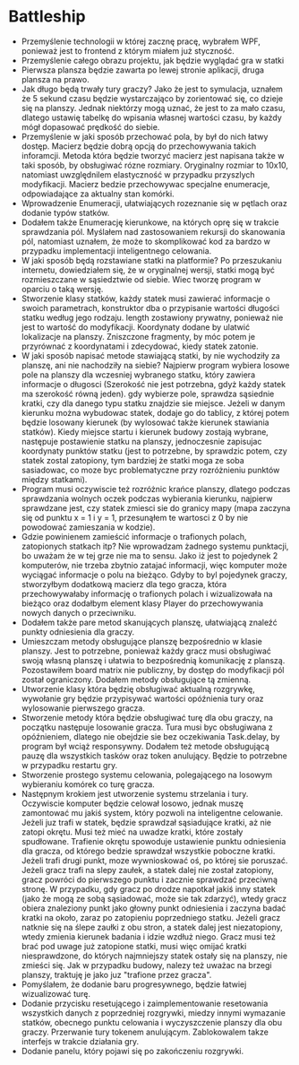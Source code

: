# Battleship
- Przemyślenie technologii w której zacznę pracę, wybrałem WPF, ponieważ jest to frontend z którym miałem już styczność.
- Przemyślenie całego obrazu projektu, jak będzie wyglądać gra w statki
- Pierwsza plansza będzie zawarta po lewej stronie aplikacji, druga plansza na prawo.
- Jak długo będą trwały tury graczy? Jako że jest to symulacja, uznałem że 5 sekund czasu będzie wystarczająco by zorientować się, co dzieje się na planszy. Jednak niektórzy mogą uznać, że jest to za mało czasu, dlatego ustawię tabelkę do wpisania własnej wartości czasu, by każdy mógł dopasować prędkość do siebie.
- Przemyślenie w jaki sposób przechować pola, by był do nich łatwy dostęp. Macierz będzie dobrą opcją do przechowywania takich inforamcji. Metoda która będzie tworzyć macierz jest napisana także w taki sposób, by obsługiwać rózne rozmiary. Oryginalny rozmiar to 10x10, natomiast uwzględnilem elastyczność w przypadku przyszlych modyfikacji. Macierz bedzie przechowywac specjalne enumeracje, odpowiadające za aktualny stan komórki.
- Wprowadzenie Enumeracji, ułatwiających rozeznanie się w pętlach oraz dodanie typów statków.
- Dodałem także Enumerację kierunkowe, na których oprę się w trakcie sprawdzania pól. Myślałem nad zastosowaniem rekursji do skanowania pól, natomiast uznałem, że może to skomplikować kod za bardzo w przypadku implementacji inteligentnego celowania.
- W jaki sposób będą rozstawiane statki na platformie? Po przeszukaniu internetu, dowiedziałem się, że w oryginalnej wersji, statki mogą być rozmieszczane w sąsiedztwie od siebie. Wiec tworzę program w oparciu o taką wersję.
- Stworzenie klasy statków, każdy statek musi zawierać informacje o swoich parametrach, konstruktor dba o przypisanie wartości długości statku według jego rodzaju. length zostawiony prywatny, ponieważ nie jest to wartość do modyfikacji. Koordynaty dodane by ulatwić lokalizacje na planszy. Zniszczone fragmenty, by móc potem je przyrównać z koordynatami i zdecydować, kiedy statek zatonie.
- W jaki sposób napisać metode stawiającą statki, by nie wychodziły za planszę, ani nie nachodziły na siebie? Najpierw program wybiera losowe pole na planszy dla wczesniej wybranego statku, który zawiera informacje o długosci (Szerokość nie jest potrzebna, gdyż każdy statek ma szerokość równą jeden). gdy wybierze pole, sprawdza sąsiednie kratki, czy dla danego typu statku znajdzie sie miejsce. Jeżeli w danym kierunku można wybudowac statek, dodaje go do tablicy, z której potem będzie losowany kierunek (by wylosować także kierunek stawiania statków). Kiedy miejsce startu i kierunek budowy zostają wybrane, następuje postawienie statku na planszy, jednoczesnie zapisujac koordynaty punktów statku (jest to potrzebne, by sprawdzic potem, czy statek zostal zatopiony, tym bardziej że statki moga ze soba sasiadowac, co moze byc problematyczne przy rozróżnieniu punktów między statkami).
- Program musi oczywiscie też rozróżnic krańce planszy, dlatego podczas sprawdzania wolnych oczek podczas wybierania kierunku, najpierw sprawdzane jest, czy statek zmiesci sie do granicy mapy (mapa zaczyna się od punktu x = 1 i y = 1, przesunąłem te wartosci z 0 by nie powodować zamieszania w kodzie).
- Gdzie powinienem zamieścić informacje o trafionych polach, zatopionych statkach itp? Nie wprowadzam żadnego systemu punktacji, bo uważam że w tej grze nie ma to sensu. Jako iż jest to pojedynek 2 komputerów, nie trzeba zbytnio zatajać informacji, więc komputer może wyciągać informacje o polu na bieżąco. Gdyby to byl pojedynek graczy, stworzyłbym dodatkową macierz dla tego gracza, która przechowywałaby informację o trafionych polach i wizualizowała na bieżąco oraz dodałbym element klasy Player do przechowywania nowych danych o przeciwniku.
- Dodałem także pare metod skanujących planszę, ułatwiającą znaleźć punkty odniesienia dla graczy.
- Umieszczam metody obsługujące planszę bezpośrednio w klasie planszy. Jest to potrzebne, ponieważ każdy gracz musi obsługiwać swoją własną planszę i ułatwia to bezpośrednią komunikację z planszą. Pozostawiłem board matrix nie publiczny, by dostęp do modyfikacji pól został ograniczony. Dodałem metody obsługujące tą zmienną.
- Utworzenie klasy która będzię obsługiwać aktualną rozgrywkę, wywołanie gry będzie przypisywać wartości opóźnienia tury oraz wylosowanie pierwszego gracza.
- Stworzenie metody która będzie obsługiwać turę dla obu graczy, na początku następuje losowanie gracza. Tura musi byc obsługiwana z opóźnieniem, dlatego nie obejdzie sie bez oczekiwania Task.delay, by program był wciąż responsywny. Dodałem też metode obsługującą pauzę dla wszystkich tasków oraz token anulujący. Będzie to potrzebne w przypadku restartu gry.
- Stworzenie prostego systemu celowania, polegającego na losowym wybieraniu komórek co turę gracza.
- Następnym krokiem jest utworzenie systemu strzelania i tury. Oczywiscie komputer będzie celował losowo, jednak muszę zamontować mu jakiś system, który pozwoli na inteligentne celowanie. Jeżeli juz trafi w statek, będzie sprawdzał sąsiadujące kratki, aż nie zatopi okrętu. Musi też mieć na uwadze kratki, które zostały spudłowane. Trafienie okrętu spowoduje ustawienie punktu odniesienia dla gracza, od którego bedzie sprawdzał wszystkie poboczne kratki. Jeżeli trafi drugi punkt, moze wywnioskować oś, po której sie poruszać. Jeżeli gracz trafi na slepy zaułek, a statek dalej nie został zatopiony, gracz powróci do pierwszego punktu i zacznie sprawdzać przeciwną stronę. W przypadku, gdy gracz po drodze napotkał jakiś inny statek (jako że mogą ze sobą sąsiadować, może sie tak zdarzyć), wtedy gracz obiera znaleziony punkt jako głowny punkt odniesienia i zaczyna badać kratki na około, zaraz po zatopieniu poprzedniego statku. Jeżeli gracz natknie się na ślepe zaułki z obu stron, a statek dalej jest niezatopiony, wtedy zmienia kierunek badania i idzie wzdłuż niego. Gracz musi też brać pod uwage już zatopione statki, musi więc omijać kratki niesprawdzone, do których najmniejszy statek ostały się na planszy, nie zmieści się. Jak w przypadku budowy, nalezy też uważac na brzegi planszy, traktuję je jako juz "trafione przez gracza".
- Pomyślałem, że dodanie baru progresywnego, będzie łatwiej wizualizować turę.
- Dodanie przycisku resetującego i zaimplementowanie resetowania wszystkich danych z poprzedniej rozgrywki, miedzy innymi wymazanie statków, obecnego punktu celowania i wyczyszczenie planszy dla obu graczy. Przerwanie tury tokenem anulującym. Zablokowalem takze interfejs w trakcie działania gry.
- Dodanie panelu, który pojawi się po zakończeniu rozgrywki.
